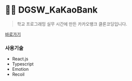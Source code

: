 # 👨‍💻 DGSW_KaKaoBank
> 학교 프로그래밍 실무 시간에 만든 카카오뱅크 클론코딩입니다.    

[바로가기](http://dgsw-kakaobank.kro.kr/main)
### 사용기술
- React.js
- Typescript
- Emotion
- Recoil

